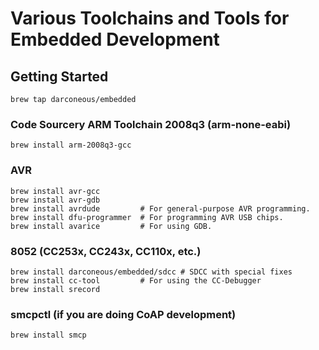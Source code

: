 Various Toolchains and Tools for Embedded Development
=====================================================

## Getting Started ##

	brew tap darconeous/embedded

### Code Sourcery ARM Toolchain 2008q3 (arm-none-eabi) ###

	brew install arm-2008q3-gcc

### AVR ###

	brew install avr-gcc
	brew install avr-gdb
	brew install avrdude         # For general-purpose AVR programming.
	brew install dfu-programmer  # For programming AVR USB chips.
	brew install avarice         # For using GDB.

### 8052 (CC253x, CC243x, CC110x, etc.) ###

	brew install darconeous/embedded/sdcc # SDCC with special fixes
	brew install cc-tool         # For using the CC-Debugger
	brew install srecord

### smcpctl (if you are doing CoAP development) ###

	brew install smcp


